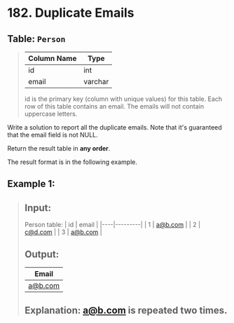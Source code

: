 # 182. Duplicate Emails

## Table: ```Person```

>| Column Name | Type    |
>|-------------|---------|
>| id          | int     |
>| email       | varchar |
>
>id is the primary key (column with unique values) for this table.
>Each row of this table contains an email. The emails will not contain uppercase letters.
 

Write a solution to report all the duplicate emails. Note that it's guaranteed that the email field is not NULL.

Return the result table in **any order**.

The result format is in the following example.

 

## Example 1:

>## **Input:** 
>Person table:
>| id | email   |
>|----|---------|
>| 1  | a@b.com |
>| 2  | c@d.com |
>| 3  | a@b.com |
>
>## **Output:** 
>| Email   |
>|---------|
>| a@b.com |
>
>## Explanation: a@b.com is repeated two times.
